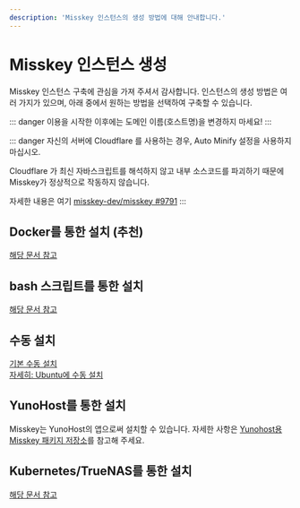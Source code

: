 ```yaml
---
description: 'Misskey 인스턴스의 생성 방법에 대해 안내합니다.'
---
```


# Misskey 인스턴스 생성
Misskey 인스턴스 구축에 관심을 가져 주셔서 감사합니다. 인스턴스의 생성 방법은 여러 가지가 있으며, 아래 중에서 원하는 방법을 선택하여 구축할 수 있습니다.

::: danger
이용을 시작한 이후에는 도메인 이름(호스트명)을 변경하지 마세요!
:::

::: danger
자신의 서버에 Cloudflare 를 사용하는 경우, Auto Minify 설정을 사용하지 마십시오.

Cloudflare 가 최신 자바스크립트를 해석하지 않고 내부 소스코드를 파괴하기 때문에 Misskey가 정상적으로 작동하지 않습니다.

자세한 내용은 여기 [misskey-dev/misskey #9791](https://github.com/misskey-dev/misskey/issues/9791)
:::

## Docker를 통한 설치 (추천)
[해당 문서 참고](./install/docker.md)

## bash 스크립트를 통한 설치
[해당 문서 참고](./install/bash.md)

## 수동 설치
[기본 수동 설치](./install/manual.md)\
[자세히: Ubuntu에 수동 설치](./install/ubuntu-manual.md)

## YunoHost를 통한 설치
Misskey는 YunoHost의 앱으로써 설치할 수 있습니다. 자세한 사항은 [Yunohost용 Misskey 패키지 저장소](https://github.com/YunoHost-Apps/misskey_ynh)를 참고해 주세요.

## Kubernetes/TrueNAS를 통한 설치
[해당 문서 참고](./install/kubernetes.md)
